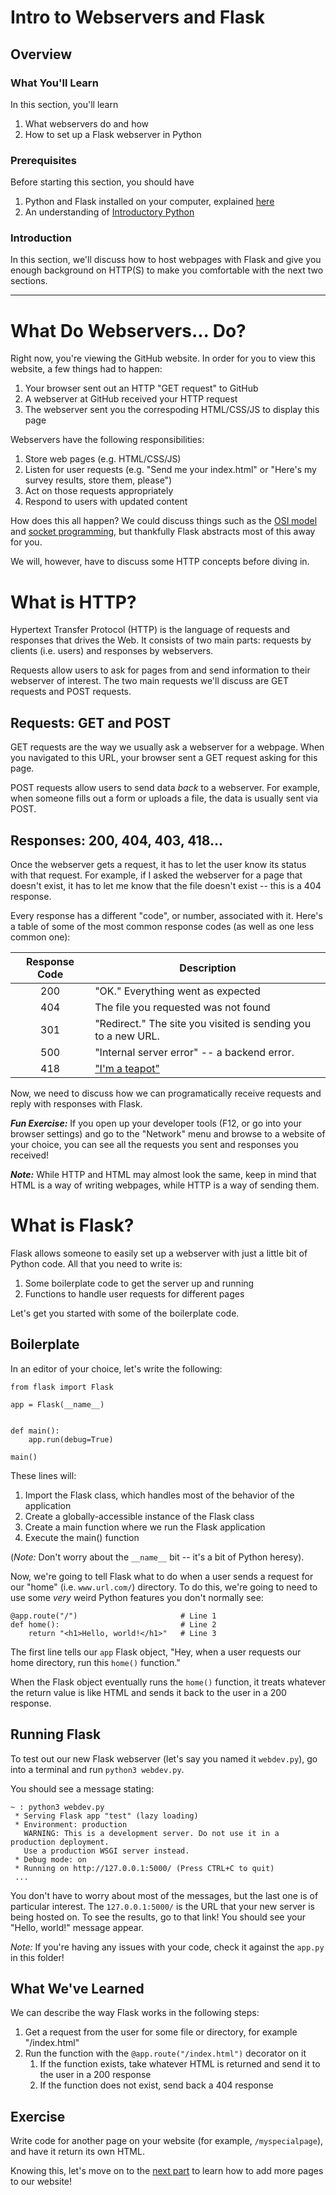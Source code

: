 # Intro to Webservers and Flask
## Overview

### What You'll Learn
In this section, you'll learn
1. What webservers do and how
2. How to set up a Flask webserver in Python

### Prerequisites
Before starting this section, you should have 
1. Python and Flask installed on your computer, explained [here](https://github.com/ajstensland/flask-tutorial/blob/hackbu-webdev/README.md#before-we-start)
1. An understanding of [Introductory Python](https://github.com/HackBinghamton/PythonWorkshop)

### Introduction
In this section, we'll discuss how to host webpages with Flask and give you enough background on HTTP(S) to make you comfortable with the next two sections.

---

# What Do Webservers... Do?

Right now, you're viewing the GitHub website. In order for you to view this website, a few things had to happen:

1. Your browser sent out an HTTP "GET request" to GitHub
1. A webserver at GitHub received your HTTP request
1. The webserver sent you the correspoding HTML/CSS/JS to display this page

Webservers have the following responsibilities:

1. Store web pages (e.g. HTML/CSS/JS)
1. Listen for user requests (e.g. "Send me your index.html" or "Here's my survey results, store them, please")
1. Act on those requests appropriately
1. Respond to users with updated content

How does this all happen? We could discuss things such as the [OSI model](https://www.lifewire.com/layers-of-the-osi-model-illustrated-818017) and [socket programming](https://docs.python.org/3/howto/sockets.html), but thankfully Flask abstracts most of this away for you.

We will, however, have to discuss some HTTP concepts before diving in.

# What is HTTP?

Hypertext Transfer Protocol (HTTP) is the language of requests and responses that drives the Web. It consists of two main parts: requests by clients (i.e. users) and responses by webservers.

Requests allow users to ask for pages from and send information to their webserver of interest. The two main requests we'll discuss are GET requests and POST requests.

## Requests: GET and POST

GET requests are the way we usually ask a webserver for a webpage. When you navigated to this URL, your browser sent a GET request asking for this page.

POST requests allow users to send data *back* to a webserver. For example, when someone fills out a form or uploads a file, the data is usually sent via POST.

## Responses: 200, 404, 403, 418...

Once the webserver gets a request, it has to let the user know its status with that request. For example, if I asked the webserver for a page that doesn't exist, it has to let me know that the file doesn't exist -- this is a 404 response.

Every response has a different "code", or number, associated with it. Here's a table of some of the most common response codes (as well as one less common one):

| Response Code | Description                                                                   |
|:-------------:|-------------------------------------------------------------------------------|
| 200           | "OK." Everything went as expected                                             |
| 404           | The file you requested was not found                                          |
| 301           | "Redirect." The site you visited is sending you to a new URL.                 |
| 500           | "Internal server error" -- a backend error.                                   |
| 418           | ["I'm a teapot"](https://en.wikipedia.org/wiki/List_of_HTTP_status_codes#418) |

Now, we need to discuss how we can programatically receive requests and reply with responses with Flask.

***Fun Exercise:*** If you open up your developer tools (F12, or go into your browser settings) and go to the "Network" menu and browse to a website of your choice, you can see all the requests you sent and responses you received!

***Note:*** While HTTP and HTML may almost look the same, keep in mind that HTML is a way of writing webpages, while HTTP is a way of sending them.

# What is Flask?

Flask allows someone to easily set up a webserver with just a little bit of Python code. All that you need to write is:

1. Some boilerplate code to get the server up and running
2. Functions to handle user requests for different pages

Let's get you started with some of the boilerplate code.

## Boilerplate

In an editor of your choice, let's write the following:

```python3
from flask import Flask

app = Flask(__name__)


def main():
    app.run(debug=True)

main()

```

These lines will:
1. Import the Flask class, which handles most of the behavior of the application
2. Create a globally-accessible instance of the Flask class
3. Create a main function where we run the Flask application
4. Execute the main() function

(*Note:* Don't worry about the `__name__` bit -- it's a bit of Python heresy).

Now, we're going to tell Flask what to do when a user sends a request for our "home" (i.e. `www.url.com/`) directory. To do this, we're going to need to use some *very* weird Python features you don't normally see:

```python3
@app.route("/")                       # Line 1
def home():                           # Line 2
    return "<h1>Hello, world!</h1>"   # Line 3
```

The first line tells our `app` Flask object, "Hey, when a user requests our home directory, run this `home()` function."

When the Flask object eventually runs the `home()` function, it treats whatever the return value is like HTML and sends it back to the user in a 200 response.

## Running Flask

To test out our new Flask webserver (let's say you named it `webdev.py`), go into a terminal and run `python3 webdev.py`.

You should see a message stating:

```
~ : python3 webdev.py
 * Serving Flask app "test" (lazy loading)
 * Environment: production
   WARNING: This is a development server. Do not use it in a production deployment.
   Use a production WSGI server instead.
 * Debug mode: on
 * Running on http://127.0.0.1:5000/ (Press CTRL+C to quit)
 ...
```
You don't have to worry about most of the messages, but the last one is of particular interest. The `127.0.0.1:5000/` is the URL that your new server is being hosted on. To see the results, go to that link! You should see your "Hello, world!" message appear.

*Note:* If you're having any issues with your code, check it against the `app.py` in this folder!

## What We've Learned

We can describe the way Flask works in the following steps:

1. Get a request from the user for some file or directory, for example "/index.html"
1. Run the function with the `@app.route("/index.html")` decorator on it
    1. If the function exists, take whatever HTML is returned and send it to the user in a 200 response
    1. If the function does not exist, send back a 404 response


## Exercise

Write code for another page on your website (for example, `/myspecialpage`), and have it return its own HTML.

Knowing this, let's move on to the [next part](https://github.com/HackBinghamton/WebDevelopmentWorkshop/tree/master/Hosting%20with%20Flask/2.%20Adding%20Pages%20and%20Using%20Templates) to learn how to add more pages to our website!
